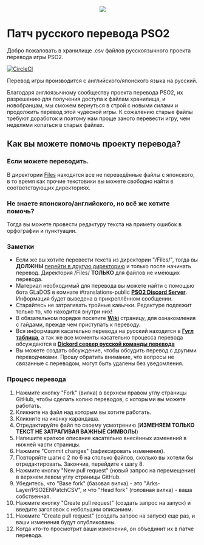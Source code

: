 <p align="center">
  <img src="http://i.imgur.com/bhLdxcj.gif" />
</p>

# Патч русского перевода PSO2
Добро пожаловать в хранилище .csv файлов русскоязычного проекта перевода игры PSO2.

[![CircleCI](https://circleci.com/gh/Arks-Layer/PSO2ENPatchCSV/tree/RU.svg?style=svg)](https://circleci.com/gh/Arks-Layer/PSO2ENPatchCSV/tree/RU)

Перевод игры производится с английского/японского языка на русский.


Благодаря англоязычному сообществу проекта перевода PSO2, их разрешению для получения доступа к файлам хранилища, и новобранцам, мы сможем вернуться в строй с новыми силами и продолжить перевод этой чудесной игры. К сожалению старые файлы требуют доработок и поэтому нам проще заного перевести игру, чем неделями копаться в старых файлах.

## Как вы можете помочь проекту перевода?
### Если можете переводить.
В директории [Files] находятся все не переведённые файлы с японского, в то время как прочие текстовики вы можете свободно найти в соответствующих директориях.

### Не знаете японского/английского, но всё же хотите помочь?
Тогда вы можете провести редактуру текста на примету ошибок в орфографии и пунктуации.

### Заметки
* Если же вы хотите перевести текста из директории "/Files/", тогда вы **ДОЛЖНЫ** [перейти в другую директорию](https://github.com/blog/1436-moving-and-renaming-files-on-github) и только после начинать перевод. Директория /Files/ **ТОЛЬКО** для файлов не имеющих перевода.
* Материал необходимый для перевода вы можете найти с помощью бота GLaDOS в комнате #translations-public **[PSO2 Discord Server]**. Информация будет выведена в прикреплённом сообщении.
* Старайтесь не затрагивать тройные кавычки. Редактуре подлежит только то, что находится внутри них!
* В обязательном порядке посетите **[Wiki]** страницу, для ознакомления с гайдами, прежде чем приступать к переводу.
* Вся информация касательно перевода на русский находится в **[Гугл таблица]**, а так же все моменты касательно процесса перевода обсуждаются в **[Dickord сервер русской команды перевода]**
* Вы можете создать обсуждение, чтобы обсудить перевод с другими переводчиками. Прошу обратить внимание, что вопросы не связанные с переводом, могут быть удалены без уведомления.

### Процесс перевода
 1. Нажмите кнопку "Fork" (вилка) в верхнем правом углу страницы GitHub, чтобы сделать копию переводов, с которыми вы можете работать.
 2. Кликните на файл над которым вы хотите работать.
 3. Кликните на иконку карандаша.
 4. Отредактируйте файл по своему усмотрению (**ИЗМЕНЯЕМ ТОЛЬКО ТЕКСТ НЕ ЗАТРАГИВАЯ ВАЖНЫЕ СИМВОЛЫ**)
 5. Напишите краткое описание касательно внесённых изменений в нижней части страницы.
 6. Нажмите "Commit changes" (зафиксировать изменения).
 7. Повторяйте шаги с 2 по 6 на столько файлов, сколько вы хотели бы отредактировать. Закончив, перейдите к шагу 8.
 8. Нажмите кнопку "New pull request" (новый запрос на перемещение) в верхнем левом углу страницы GitHub.
 9. Убедитесь, что "Base fork" (базовая вилка) - это "Arks-Layer/PSO2ENPatchCSV", и что "Head fork" (головная вилка) - ваша собственная.
 10. Нажмите кнопку "Create pull request" (создать запрос на запуск) и введите заголовок с небольшим описанием.
 11. Нажмите "Create pull request" (создать запрос на запуск) еще раз, и ваши изменения будут опубликованы.
 12. Когда кто-то просмотрит ваши изменения, он объединит их в патче перевода.

[Files]: https://github.com/Arks-Layer/PSO2ENPatchCSV/tree/RU/Files
[PSO2 Discord Server]: https://discord.gg/PSO2
[Wiki]: https://github.com/Arks-Layer/PSO2ENPatchCSV/wiki
[Гугл таблица]: https://docs.google.com/spreadsheets/d/18a7UesL8bGFKYBVYlvWGMdnbYmaD9Q_dabaPLvG0AaQ/edit?usp=sharing
[Dickord сервер русской команды перевода]: https://discord.gg/yKA9fKY
